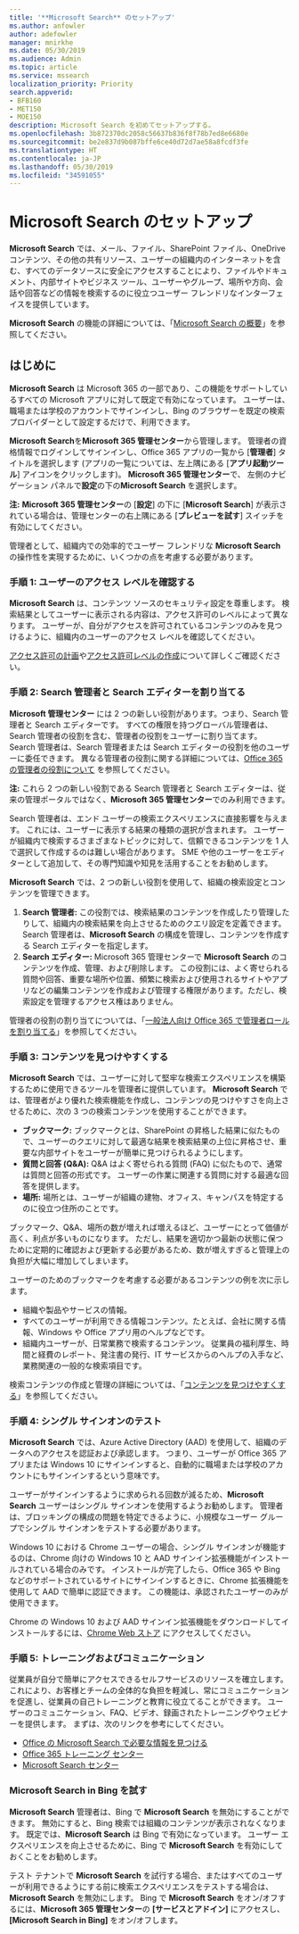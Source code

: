 ```yaml
---
title: '**Microsoft Search** のセットアップ'
ms.author: anfowler
author: adefowler
manager: mnirkhe
ms.date: 05/30/2019
ms.audience: Admin
ms.topic: article
ms.service: mssearch
localization_priority: Priority
search.appverid:
- BFB160
- MET150
- MOE150
description: Microsoft Search を初めてセットアップする。
ms.openlocfilehash: 3b872370dc2058c56637b836f8f78b7ed8e6680e
ms.sourcegitcommit: be2e837d9b087bffe6ce40d72d7ae58a8fcdf3fe
ms.translationtype: HT
ms.contentlocale: ja-JP
ms.lasthandoff: 05/30/2019
ms.locfileid: "34591055"
---
```

# <a name="set-up-microsoft-search"></a>Microsoft Search のセットアップ

**Microsoft Search** では、メール、ファイル、SharePoint ファイル、OneDrive コンテンツ、その他の共有リソース、ユーザーの組織内のインターネットを含む、すべてのデータソースに安全にアクセスすることにより、ファイルやドキュメント、内部サイトやビジネス ツール、ユーザーやグループ、場所や方向、会話や回答などの情報を検索するのに役立つユーザー フレンドリなインターフェイスを提供しています。

**Microsoft Search** の機能の詳細については、「[Microsoft Search の概要](overview-microsoft-search.md)」を参照してください。

## <a name="get-started"></a>はじめに

**Microsoft Search** は Microsoft 365 の一部であり、この機能をサポートしているすべての Microsoft アプリに対して既定で有効になっています。 ユーザーは、職場または学校のアカウントでサインインし、Bing のブラウザーを既定の検索プロバイダーとして設定するだけで、利用できます。

**Microsoft Search**を**Microsoft 365 管理センター**から管理します。 管理者の資格情報でログインしてサインインし、Office 365 アプリの一覧から [**管理者**] タイトルを選択します (アプリの一覧については、左上隅にある [**アプリ起動ツール**] アイコンをクリックします)。 **Microsoft 365 管理センター**で、 左側のナビゲーション パネルで**設定**の下の**Microsoft Search** を選択します。 

**注:** **Microsoft 365 管理センター**の [**設定**] の下に [**Microsoft Search**] が表示されている場合は、管理センターの右上隅にある [**プレビューを試す**] スイッチを有効にしてください。 

管理者として、組織内での効率的でユーザー フレンドリな **Microsoft Search** の操作性を実現するために、いくつかの点を考慮する必要があります。

### <a name="step-1-check-access-level-of-your-users"></a>手順 1: ユーザーのアクセス レベルを確認する

**Microsoft Search** は、コンテンツ ソースのセキュリティ設定を尊重します。 検索結果としてユーザーに表示される内容は、アクセス許可のレベルによって異なります。 ユーザーが、自分がアクセスを許可されているコンテンツのみを見つけるように、組織内のユーザーのアクセス レベルを確認してください。


  [アクセス許可の計画](https://docs.microsoft.com/ja-JP/sharepoint/plan-your-permissions-strategy)や[アクセス許可レベルの作成](https://docs.microsoft.com/ja-JP/sharepoint/how-to-create-and-edit-permission-levels)について詳しくご確認ください。

### <a name="step-2-assign-search-admin-and-search-editor"></a>手順 2: Search 管理者と Search エディターを割り当てる

**Microsoft 管理センター** には 2 つの新しい役割があります。つまり、Search 管理者と Search エディターです。  すべての権限を持つグローバル管理者は、Search 管理者の役割を含む、管理者の役割をユーザーに割り当てます。 Search 管理者は、Search 管理者または Search エディターの役割を他のユーザーに委任できます。 異なる管理者の役割に関する詳細については、[Office 365 の管理者の役割について](https://docs.microsoft.com/office365/admin/add-users/about-admin-roles?view=o365-worldwide) を参照してください。

**注:** これら 2 つの新しい役割である Search 管理者と Search エディターは、従来の管理ポータルではなく、**Microsoft 365 管理センター**でのみ利用できます。 

Search 管理者は、エンド ユーザーの検索エクスペリエンスに直接影響を与えます。 これには、ユーザーに表示する結果の種類の選択が含まれます。 ユーザーが組織内で検索するさまざまなトピックに対して、信頼できるコンテンツを 1 人で選択して作成するのは難しい場合があります。 SME や他のユーザーをエディターとして追加して、その専門知識や知見を活用することをお勧めします。 

**Microsoft Search** では、2 つの新しい役割を使用して、組織の検索設定とコンテンツを管理できます。
1. **Search 管理者:** この役割では、検索結果のコンテンツを作成したり管理したりして、組織内の検索結果を向上させるためのクエリ設定を定義できます。 Search 管理者は、**Microsoft Search** の構成を管理し、コンテンツを作成する Search エディターを指定します。
2. **Search エディター:** Microsoft 365 管理センターで **Microsoft Search** のコンテンツを作成、管理、および削除します。 この役割には、よく寄せられる質問や回答、重要な場所や位置、頻繁に検索および使用されるサイトやアプリなどの編集コンテンツを作成および管理する権限があります。ただし、検索設定を管理するアクセス権はありません。

管理者の役割の割り当てについては、「[一般法人向け Office 365 で管理者ロールを割り当てる](https://docs.microsoft.com/ja-JP/office365/admin/add-users/assign-admin-roles?view=o365-worldwide)」を参照してください。

### <a name="step-3-make-content-easy-to-find"></a>手順 3: コンテンツを見つけやすくする 

**Microsoft Search** では、ユーザーに対して堅牢な検索エクスペリエンスを構築するために使用できるツールを管理者に提供しています。 **Microsoft Search** では、管理者がより優れた検索機能を作成し、コンテンツの見つけやすさを向上させるために、次の 3 つの検索コンテンツを使用することができます。
- **ブックマーク:** ブックマークとは、SharePoint の昇格した結果に似たもので、ユーザーのクエリに対して最適な結果を検索結果の上位に昇格させ、重要な内部サイトをユーザーが簡単に見つけられるようにします。 
- **質問と回答 (Q&A):** Q&A はよく寄せられる質問 (FAQ) に似たもので、通常は質問と回答の形式です。 ユーザーの作業に関連する質問に対する最適な回答を提供します。
- **場所:** 場所とは、ユーザーが組織の建物、オフィス、キャンパスを特定するのに役立つ住所のことです。 

ブックマーク、Q&A、場所の数が増えれば増えるほど、ユーザーにとって価値が高く、利点が多いものになります。 ただし、結果を適切かつ最新の状態に保つために定期的に確認および更新する必要があるため、数が増えすぎると管理上の負担が大幅に増加してしまいます。

ユーザーのためのブックマークを考慮する必要があるコンテンツの例を次に示します。
- 組織や製品やサービスの情報。
- すべてのユーザーが利用できる情報コンテンツ。たとえば、会社に関する情報、Windows や Office アプリ用のヘルプなどです。 
- 組織内ユーザーが、日常業務で検索するコンテンツ。 従業員の福利厚生、時間と経費のレポート、発注書の発行、IT サービスからのヘルプの入手など、業務関連の一般的な検索項目です。 

検索コンテンツの作成と管理の詳細については、「[コンテンツを見つけやすくする](make-content-easy-to-find.md)」を参照してください。

### <a name="step-4-test-single-sign-on"></a>手順 4: シングル サインオンのテスト
**Microsoft Search** では、Azure Active Directory (AAD) を使用して、組織のデータへのアクセスを認証および承認します。  つまり、ユーザーが Office 365 アプリまたは Windows 10 にサインインすると、自動的に職場または学校のアカウントにもサインインするという意味です。

ユーザーがサインインするように求められる回数が減るため、**Microsoft Search** ユーザーはシングル サインオンを使用するようお勧めします。 管理者は、ブロッキングの構成の問題を特定できるように、小規模なユーザー グループでシングル サインオンをテストする必要があります。 

Windows 10 における Chrome ユーザーの場合、シングル サインオンが機能するのは、Chrome 向けの Windows 10 と AAD サインイン拡張機能がインストールされている場合のみです。 インストールが完了したら、Office 365 や Bing などのサポートされているサイトにサインインするときに、Chrome 拡張機能を使用して AAD で簡単に認証できます。 この機能は、承認されたユーザーのみが使用できます。 

Chrome の Windows 10 および AAD サインイン拡張機能をダウンロードしてインストールするには、[Chrome Web ストア](https://go.microsoft.com/fwlink/?linkid=2090961) にアクセスしてください。

### <a name="step-5-training-and-communication"></a>手順 5: トレーニングおよびコミュニケーション
従業員が自分で簡単にアクセスできるセルフサービスのリソースを確立します。 これにより、お客様とチームの全体的な負担を軽減し、常にコミュニケーションを促進し、従業員の自己トレーニングと教育に役立てることができます。 ユーザーのコミュニケーション、FAQ、ビデオ、録画されたトレーニングやウェビナーを提供します。 まずは、次のリンクを参考にしてください。
- [Office の Microsoft Search で必要な情報を見つける](https://support.office.com/article/find-what-you-need-with-microsoft-search-in-office-2457d4d8-48a8-4ad4-ab89-5a0657aa8446?ui=en-US&rs=en-US&ad=US)
- [Office 365 トレーニング センター](https://support.office.com/office-training-center)
- 
  [Microsoft Search センター](https://support.office.com/ja-JP/article/-working-title-microsoft-search-center-b8bf5a2c-7515-40a9-9a6a-b8ed382c86bc?ui=en-US&rs=en-US&ad=US)

### <a name="trying-out-microsoft-search-in-bing"></a>**Microsoft Search** in Bing を試す 
**Microsoft Search** 管理者は、Bing で **Microsoft Search** を無効にすることができます。 無効にすると、Bing 検索では組織のコンテンツが表示されなくなります。 既定では、**Microsoft Search** は Bing で有効になっています。 ユーザー エクスペリエンスを向上させるために、Bing で **Microsoft Search** を有効にしておくことをお勧めします。 

テスト テナントで **Microsoft Search** を試行する場合、またはすべてのユーザーが利用できるようにする前に検索エクスペリエンスをテストする場合は、**Microsoft Search** を無効にします。
Bing で **Microsoft Search** をオン/オフするには、**Microsoft 365 管理センター**の **[サービスとアドイン]** にアクセスし、**[Microsoft Search in Bing]** をオン/オフします。
